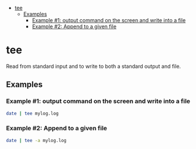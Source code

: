<!--ts-->
   * [tee](#tee)
      * [Examples](#examples)
         * [Example #1: output command on the screen and write into a file](#example-1-output-command-on-the-screen-and-write-into-a-file)
         * [Example #2: Append to a given file](#example-2-append-to-a-given-file)

<!-- Added by: gil_diy, at: 2018-12-04T22:07+02:00 -->

<!--te-->

# tee

Read from standard input and to write to both a standard output and file.

## Examples

### Example #1: output command on the screen and write into a file
```bash
date | tee mylog.log
```

### Example #2: Append to a given file
```bash
date | tee -a mylog.log
```
